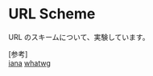 # URL Scheme

URL のスキームについて、実験しています。


[参考]  
[iana](https://www.iana.org/assignments/uri-schemes/uri-schemes.xhtml)
[whatwg](https://url.spec.whatwg.org/)
